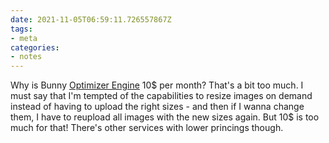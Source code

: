 ```yaml
---
date: 2021-11-05T06:59:11.726557867Z
tags:
- meta
categories:
- notes
---
```


Why is Bunny [Optimizer Engine](https://support.bunny.net/hc/en-us/articles/360027448392-Bunny-Optimizer-Engine-Documentation) 10$ per month? That's a bit too much. I must say that I'm tempted of the capabilities to resize images on demand instead of having to upload the right sizes - and then if I wanna change them, I have to reupload all images with the new sizes again. But 10$ is too much for that! There's other services with lower princings though.
